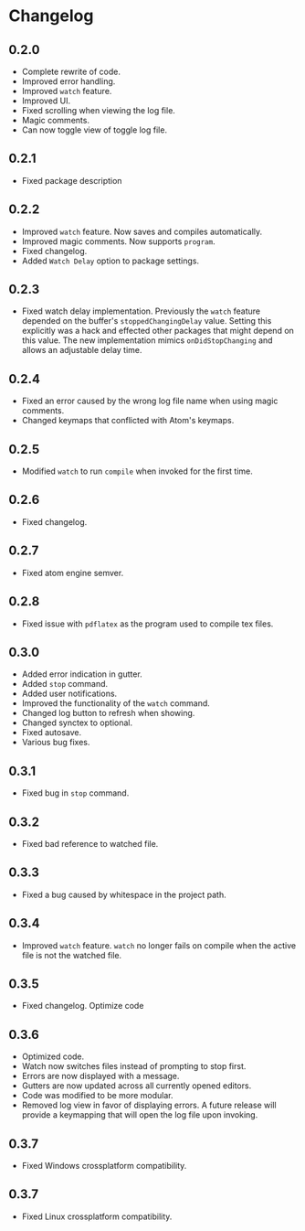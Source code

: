# Changelog
## 0.2.0
  * Complete rewrite of code.
  * Improved error handling.
  * Improved `watch` feature.
  * Improved UI.
  * Fixed scrolling when viewing the log file.
  * Magic comments.
  * Can now toggle view of toggle log file.

## 0.2.1
  * Fixed package description

## 0.2.2
  * Improved `watch` feature. Now saves and compiles automatically.
  * Improved magic comments. Now supports `program`.
  * Fixed changelog.
  * Added `Watch Delay` option to package settings.

## 0.2.3
  * Fixed watch delay implementation. Previously the `watch` feature depended on
    the buffer's `stoppedChangingDelay` value. Setting this explicitly was a
    hack and effected other packages that might depend on this value. The new
    implementation mimics `onDidStopChanging` and allows an adjustable delay
    time.

## 0.2.4
  * Fixed an error caused by the wrong log file name when using magic comments.
  * Changed keymaps that conflicted with Atom's keymaps.

## 0.2.5
  * Modified `watch` to run `compile` when invoked for the first time.

## 0.2.6
  * Fixed changelog.

## 0.2.7
  * Fixed atom engine semver.

## 0.2.8
  * Fixed issue with `pdflatex` as the program used to compile tex files.

## 0.3.0
  * Added error indication in gutter.
  * Added `stop` command.
  * Added user notifications.
  * Improved the functionality of the `watch` command.
  * Changed log button to refresh when showing.
  * Changed synctex to optional.
  * Fixed autosave.
  * Various bug fixes.

## 0.3.1
  * Fixed bug in `stop` command.

## 0.3.2
  * Fixed bad reference to watched file.

## 0.3.3
  * Fixed a bug caused by whitespace in the project path.

## 0.3.4
  * Improved `watch` feature. `watch` no longer fails on compile when the active
    file is not the watched file.

## 0.3.5
  * Fixed changelog.
  Optimize code

## 0.3.6
  * Optimized code.
  * Watch now switches files instead of prompting to stop first.
  * Errors are now displayed with a message.
  * Gutters are now updated across all currently opened editors.
  * Code was modified to be more modular.
  * Removed log view in favor of displaying errors. A future release will
    provide a keymapping that will open the log file upon invoking.

## 0.3.7
  * Fixed Windows crossplatform compatibility.

## 0.3.7
  * Fixed Linux crossplatform compatibility.
